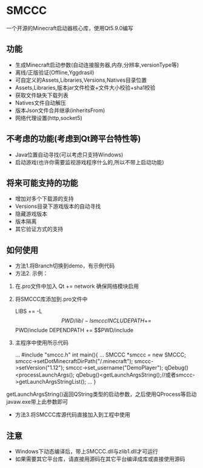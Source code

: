# SMCCC

一个开源的Minecraft启动器核心库，使用Qt5.9.0编写

## 功能

- 生成Minecraft启动参数(自动连接服务器,内存,分辨率,versionType等)
- 离线/正版验证(Offline,Yggdrasil)
- 可自定义的Assets,Libraries,Versions,Natives目录位置
- Assets,Libraries,版本jar文件检查+文件大小校验+sha1校验
- 获取文件缺失下载列表
- Natives文件自动解压
- 版本Json文件合并继承(inheritsFrom)
- 网络代理设置(http,socket5)

## 不考虑的功能(考虑到Qt跨平台特性等)

- Java位置自动寻找(可以考虑只支持Windows)
- 启动游戏(也许你需要监视游戏程序什么的,所以不带上启动功能)

## 将来可能支持的功能

- 增加对多个下载源的支持
- Versions目录下游戏版本的自动寻找
- 隐藏游戏版本
- 版本隔离
- 其它验证方式的支持

## 如何使用

- 方法1.将Branch切换到demo，有示例代码
- 方法2.
示例：
1. 在.pro文件中加入 Qt += network 确保网络模块启用

2. 将SMCCC库添加到.pro文件中<br>

    LIBS += -L$$PWD/lib/ -lsmccc
    INCLUDEPATH += $$PWD/include
    DEPENDPATH += $$PWD/include


3. 主程序中使用所示代码<br>

    ...
    #include "smccc.h"
    int main(){
        ...
        SMCCC *smccc = new SMCCC;
        smccc->setDotMinecraftDirPath("/.minecraft");
        smccc->setVersion("1.12");
        smccc->set_username("DemoPlayer");
        qDebug()<<smccc->processLaunchArgs();
        qDebug()<<smccc->getLaunchArgsString();//或者smccc->getLaunchArgsStringList();
        ...
    }


getLaunchArgsString()返回QString类型的启动参数，之后使用QProcess等启动javaw.exe带上此参数即可<br>

- 方法3.将SMCCC库源代码直接加入到工程中使用


## 注意

- Windows下动态编译后，带上SMCCC.dll与zlib1.dll才可运行
- 如果需要其它平台库，请直接用源码在其它平台编译成库或直接使用源码


